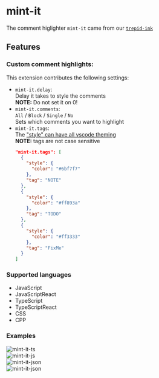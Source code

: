 # mint-it

The comment higlighter `mint-it` came from our [`trepid-ink`](https://github.com/squeeble-ink/vscode.trepid-ink/edit/master/README.md)

## Features

### Custom comment highlights:

This extension contributes the following settings:

- `mint-it.delay`:  
  Delay it takes to style the comments  
  **NOTE:** Do not set it on 0!
- `mint-it.comments`:  
  `All` / `Block` / `Single` / `No`  
  Sets which comments you want to highlight
- `mint-it.tags`:  
  The ["style" can have all vscode theming](https://code.visualstudio.com/api/references/vscode-api#ThemableDecorationRenderOptions)  
  **NOTE:** tags are not case sensitive
  ```json
  "mint-it.tags": [
    {
      "style": {
        "color": "#6bf7f7"
      },
      "tag": "NOTE"
    },
    {
      "style": {
        "color": "#ff893a"
      },
      "tag": "TODO"
    },
    {
      "style": {
        "color": "#ff3333"
      },
      "tag": "FixMe"
    }
  ]
  ```

### Supported languages

- JavaScript
- JavaScriptReact
- TypeScript
- TypeScriptReact
- CSS
- CPP

### Examples

![mint-it-ts](./assets/deco-it-ts-100.png)  
![mint-it-js](./assets/deco-it-js-100.png)  
![mint-it-json](./assets/deco-it-css-100.png)  
![mint-it-json](./assets/deco-it-cpp-100.png)
